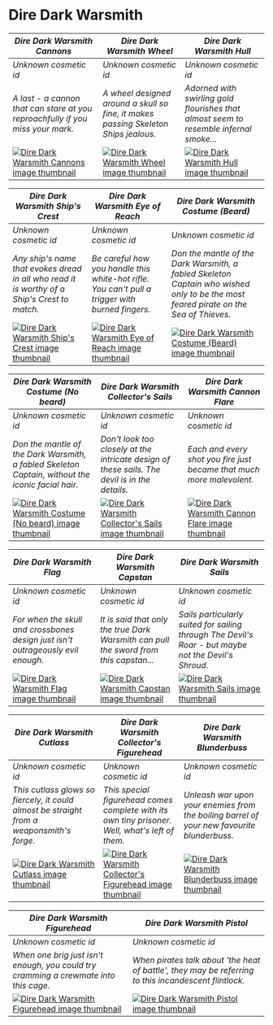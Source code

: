 # Dire Dark Warsmith

| *Dire Dark Warsmith Cannons* | *Dire Dark Warsmith Wheel* | *Dire Dark Warsmith Hull* |
| ---------------------------- | -------------------------- | ------------------------- |
| *Unknown cosmetic id* | *Unknown cosmetic id* | *Unknown cosmetic id* |
| *A last - a cannon that can stare at you reproachfully if you miss your mark.* | *A wheel designed around a skull so fine, it makes passing Skeleton Ships jealous.* | *Adorned with swirling gold flourishes that almost seem to resemble infernal smoke...* |
| [![*Dire Dark Warsmith Cannons* image thumbnail](https://cdn.merciasquill.com/images/67035fed8ad30bf0035179c4)](https://seaofthieves.wiki.gg/wiki/Dire_Dark_Warsmith_Cannons) | [![*Dire Dark Warsmith Wheel* image thumbnail](https://cdn.merciasquill.com/images/67035fed8ad30bf0035179c4)](https://seaofthieves.wiki.gg/wiki/Dire_Dark_Warsmith_Wheel) | [![*Dire Dark Warsmith Hull* image thumbnail](https://cdn.merciasquill.com/images/67035fed8ad30bf0035179c4)](https://seaofthieves.wiki.gg/wiki/Dire_Dark_Warsmith_Hull) |

| *Dire Dark Warsmith Ship's Crest* | *Dire Dark Warsmith Eye of Reach* | *Dire Dark Warsmith Costume (Beard)* |
| --------------------------------- | --------------------------------- | ------------------------------------ |
| *Unknown cosmetic id* | *Unknown cosmetic id* | *Unknown cosmetic id* |
| *Any ship's name that evokes dread in all who read it is worthy of a Ship's Crest to match.* | *Be careful how you handle this white-hot rifle. You can't pull a trigger with burned fingers.* | *Don the mantle of the Dark Warsmith, a fabled Skeleton Captain who wished only to be the most feared pirate on the Sea of Thieves.* |
| [![*Dire Dark Warsmith Ship's Crest* image thumbnail](https://cdn.merciasquill.com/images/67035fed8ad30bf0035179c4)](https://seaofthieves.wiki.gg/wiki/Dire_Dark_Warsmith_Ship's_Crest) | [![*Dire Dark Warsmith Eye of Reach* image thumbnail](https://cdn.merciasquill.com/images/67035fed8ad30bf0035179c4)](https://seaofthieves.wiki.gg/wiki/Dire_Dark_Warsmith_Eye_of_Reach) | [![*Dire Dark Warsmith Costume (Beard)* image thumbnail](https://cdn.merciasquill.com/images/67035fed8ad30bf0035179c4)](https://seaofthieves.wiki.gg/wiki/Dire_Dark_Warsmith_Costume_(Beard)) |

| *Dire Dark Warsmith Costume (No beard)* | *Dire Dark Warsmith Collector's Sails* | *Dire Dark Warsmith Cannon Flare* |
| --------------------------------------- | -------------------------------------- | --------------------------------- |
| *Unknown cosmetic id* | *Unknown cosmetic id* | *Unknown cosmetic id* |
| *Don the mantle of the Dark Warsmith, a fabled Skeleton Captain, without the iconic facial hair.* | *Don't look too closely at the intricate design of these sails. The devil is in the details.* | *Each and every shot you fire just became that much more malevolent.* |
| [![*Dire Dark Warsmith Costume (No beard)* image thumbnail](https://cdn.merciasquill.com/images/67035fed8ad30bf0035179c4)](https://seaofthieves.wiki.gg/wiki/Dire_Dark_Warsmith_Costume_(No_beard)) | [![*Dire Dark Warsmith Collector's Sails* image thumbnail](https://cdn.merciasquill.com/images/67035fed8ad30bf0035179c4)](https://seaofthieves.wiki.gg/wiki/Dire_Dark_Warsmith_Collector's_Sails) | [![*Dire Dark Warsmith Cannon Flare* image thumbnail](https://cdn.merciasquill.com/images/67035fed8ad30bf0035179c4)](https://seaofthieves.wiki.gg/wiki/Dire_Dark_Warsmith_Cannon_Flare) |

| *Dire Dark Warsmith Flag* | *Dire Dark Warsmith Capstan* | *Dire Dark Warsmith Sails* |
| ------------------------- | ---------------------------- | -------------------------- |
| *Unknown cosmetic id* | *Unknown cosmetic id* | *Unknown cosmetic id* |
| *For when the skull and crossbones design just isn't outrageously evil enough.* | *It is said that only the true Dark Warsmith can pull the sword from this capstan...* | *Sails particularly suited for sailing through The Devil's Roar - but maybe not the Devil's Shroud.* |
| [![*Dire Dark Warsmith Flag* image thumbnail](https://cdn.merciasquill.com/images/67035fed8ad30bf0035179c4)](https://seaofthieves.wiki.gg/wiki/Dire_Dark_Warsmith_Flag) | [![*Dire Dark Warsmith Capstan* image thumbnail](https://cdn.merciasquill.com/images/67035fed8ad30bf0035179c4)](https://seaofthieves.wiki.gg/wiki/Dire_Dark_Warsmith_Capstan) | [![*Dire Dark Warsmith Sails* image thumbnail](https://cdn.merciasquill.com/images/67035fed8ad30bf0035179c4)](https://seaofthieves.wiki.gg/wiki/Dire_Dark_Warsmith_Sails) |

| *Dire Dark Warsmith Cutlass* | *Dire Dark Warsmith Collector's Figurehead* | *Dire Dark Warsmith Blunderbuss* |
| ---------------------------- | ------------------------------------------- | -------------------------------- |
| *Unknown cosmetic id* | *Unknown cosmetic id* | *Unknown cosmetic id* |
| *This cutlass glows so fiercely, it could almost be straight from a weaponsmith's forge.* | *This special figurehead comes complete with its own tiny prisoner. Well, what's left of them.* | *Unleash war upon your enemies from the boiling barrel of your new favourite blunderbuss.* |
| [![*Dire Dark Warsmith Cutlass* image thumbnail](https://cdn.merciasquill.com/images/67035fed8ad30bf0035179c4)](https://seaofthieves.wiki.gg/wiki/Dire_Dark_Warsmith_Cutlass) | [![*Dire Dark Warsmith Collector's Figurehead* image thumbnail](https://cdn.merciasquill.com/images/67035fed8ad30bf0035179c4)](https://seaofthieves.wiki.gg/wiki/Dire_Dark_Warsmith_Collector's_Figurehead) | [![*Dire Dark Warsmith Blunderbuss* image thumbnail](https://cdn.merciasquill.com/images/67035fed8ad30bf0035179c4)](https://seaofthieves.wiki.gg/wiki/Dire_Dark_Warsmith_Blunderbuss) |

| *Dire Dark Warsmith Figurehead* | *Dire Dark Warsmith Pistol* |
| ------------------------------- | --------------------------- |
| *Unknown cosmetic id* | *Unknown cosmetic id* |
| *When one brig just isn't enough, you could try cramming a crewmate into this cage.* | *When pirates talk about 'the heat of battle', they may be referring to this incandescent flintlock.* |
| [![*Dire Dark Warsmith Figurehead* image thumbnail](https://cdn.merciasquill.com/images/67035fed8ad30bf0035179c4)](https://seaofthieves.wiki.gg/wiki/Dire_Dark_Warsmith_Figurehead) | [![*Dire Dark Warsmith Pistol* image thumbnail](https://cdn.merciasquill.com/images/67035fed8ad30bf0035179c4)](https://seaofthieves.wiki.gg/wiki/Dire_Dark_Warsmith_Pistol) |
